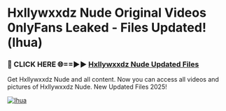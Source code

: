 # Hxllywxxdz Nude Original Videos 0nlyFans Leaked - Files Updated! (lhua)

<h3>🔴 CLICK HERE 🌐==►► <a href="https://tinyurl.com/5h6xmrr3" rel="nofollow">Hxllywxxdz Nude Updated Files</a></h3>

Get Hxllywxxdz Nude and all content. Now you can access all videos and pictures of Hxllywxxdz Nude. New Updated Files 2025!

[![lhua](https://i.imgur.com/KVD873Z.gif)](https://tinyurl.com/5h6xmrr3)
